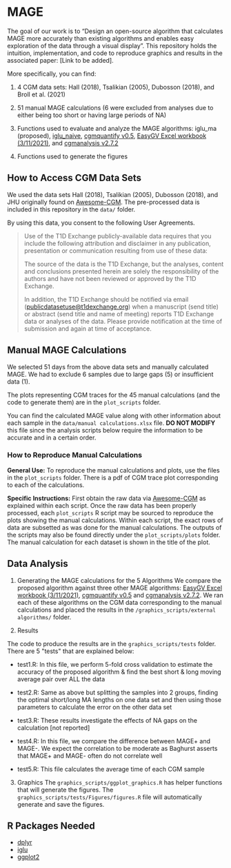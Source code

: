 # MAGE
The goal of our work is to “Design an open-source algorithm that calculates MAGE more accurately than existing algorithms and enables easy exploration of the data through a visual display”. This repository holds the intuition, implementation, and code to reproduce graphics and results in the associated paper: [Link to be added].  

More specifically, you can find:

1. 4 CGM data sets:  Hall (2018), Tsalikian (2005), Dubosson (2018), and Broll et al. (2021)

2. 51 manual MAGE calculations (6 were excluded from analyses due to either being too short or having large periods of NA)

3. Functions used to evaluate and analyze the MAGE algorithms: iglu_ma (proposed), [iglu_naive](https://cran.r-project.org/web/packages/iglu/index.html), [cgmquantify v0.5](https://github.com/brinnaebent/cgmquantify), [EasyGV Excel workbook (3/11/2021)](https://www.phc.ox.ac.uk/research/technology-outputs/easygv), and [cgmanalysis v2.7.2](https://cran.r-project.org/web/packages/cgmanalysis/index.html)

4. Functions used to generate the figures

## How to Access CGM Data Sets
We used the data sets Hall (2018), Tsalikian (2005), Dubosson (2018), and JHU originally found on [Awesome-CGM](https://github.com/irinagain/Awesome-CGM). The pre-processed data is included in this repository in the `data/` folder.

By using this data, you consent to the following User Agreements.

> Use of the T1D Exchange publicly-available data requires that you include the following attribution and disclaimer in any publication, presentation or communication resulting from use of these data:
> 
> The source of the data is the T1D Exchange, but the analyses, content and conclusions presented herein are solely the responsibility of the authors and have not been reviewed or approved by the T1D Exchange.
> 
> In addition, the T1D Exchange should be notified via email (publicdatasetuse@t1dexchange.org) when a manuscript (send title) or abstract (send title and name of meeting) reports T1D Exchange data or analyses of the data. Please provide notification at the time of submission and again at time of acceptance.

## Manual MAGE Calculations
We selected 51 days from the above data sets and manually calculated MAGE. We had to exclude 6 samples due to large gaps (5) or insufficient data (1).

The plots representing CGM traces for the 45 manual calculations (and the code to generate them) are in the `plot_scripts` folder.

You can find the calculated MAGE value along with other information about each sample in the `data/manual calculations.xlsx` file. **DO NOT MODIFY** this file since the analysis scripts below require the information to be accurate and in a certain order.

### How to Reproduce Manual Calculations
**General Use:** To reproduce the manual calculations and plots, use the files in the `plot_scripts` folder. There is a pdf of CGM trace plot corresponding to each of the calculations. 

**Specific Instructions:**
First obtain the raw data via [Awesome-CGM](https://github.com/irinagain/Awesome-CGM) as explained within each script. Once the raw data has been properly processed, each `plot_scripts` R script may be sourced to reproduce the plots showing the manual calculations. Within each script, the exact rows of data are subsetted as was done for the manual calculations. The outputs of the scripts may also be found directly under the `plot_scripts/plots` folder. The manual calculation for each dataset is shown in the title of the plot.


## Data Analysis
1. Generating the MAGE calculations for the 5 Algorithms
We compare the proposed algorithm against three other MAGE algorithms: [EasyGV Excel workbook (3/11/2021)](https://www.phc.ox.ac.uk/research/technology-outputs/easygv), [cgmquantify v0.5](https://github.com/brinnaebent/cgmquantify) and [cgmanalysis v2.7.2](https://cran.r-project.org/web/packages/cgmanalysis/index.html). We ran each of these algorithms on the CGM data corresponding to the manual calculations and placed the results in the `/graphics_scripts/external algorithms/` folder.

2. Results

The code to produce the results are in the `graphics_scripts/tests` folder. There are 5 "tests" that are explained below:

- test1.R: In this file, we perform 5-fold cross validation to estimate the accuracy of the proposed algorithm & find the best short & long moving average pair over ALL the data

- test2.R: Same as above but splitting the samples into 2 groups, finding the optimal short/long MA lengths on one data set and then using those parameters to calculate the error on the other data set

- test3.R: These results investigate the effects of NA gaps on the calculation [not reported]

- test4.R: In this file, we compare the difference between MAGE+ and MAGE-. We expect the correlation to be moderate as Baghurst asserts that MAGE+ and MAGE- often do not correlate well

- test5.R: This file calculates the average time of each CGM sample

3. Graphics
The `graphics_scripts/ggplot_graphics.R` has helper functions that will generate the figures. The `graphics_scripts/tests/Figures/figures.R` file will automatically generate and save the figures.



## R Packages Needed
- [dplyr](https://cran.r-project.org/web/packages/dplyr/index.html)
- [iglu](https://cran.r-project.org/web/packages/iglu/index.html)
- [ggplot2](https://cran.r-project.org/web/packages/ggplot2/index.html)
